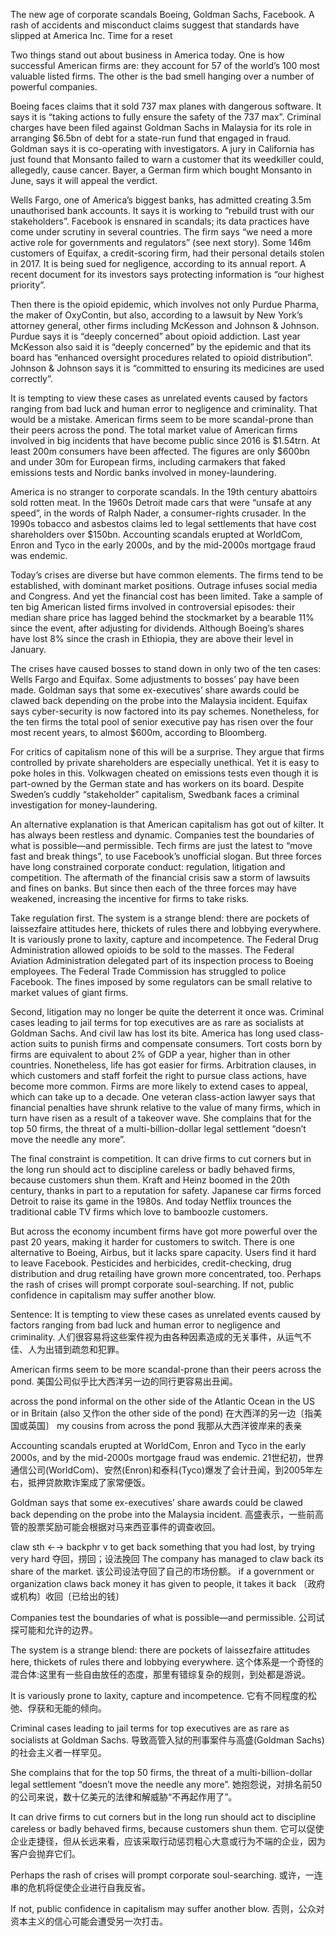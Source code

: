 The new age of corporate scandals
Boeing, Goldman Sachs, Facebook. A rash of accidents and misconduct claims suggest that standards have slipped at America Inc. Time for a reset

Two things stand out about business in America today. One is how successful American firms are: they account for 57 of the world’s 100 most valuable listed firms. The other is the bad smell hanging over a number of powerful companies.

Boeing faces claims that it sold 737 max planes with dangerous software. It says it is “taking actions to fully ensure the safety of the 737 max”. Criminal charges have been filed against Goldman Sachs in Malaysia for its role in arranging $6.5bn of debt for a state-run fund that engaged in fraud. Goldman says it is co-operating with investigators. A jury in California has just found that Monsanto failed to warn a customer that its weedkiller could, allegedly, cause cancer. Bayer, a German firm which bought Monsanto in June, says it will appeal the verdict.

Wells Fargo, one of America’s biggest banks, has admitted creating 3.5m unauthorised bank accounts. It says it is working to “rebuild trust with our stakeholders”. Facebook is ensnared in scandals; its data practices have come under scrutiny in several countries. The firm says “we need a more active role for governments and regulators” (see next story). Some 146m customers of Equifax, a credit-scoring firm, had their personal details stolen in 2017. It is being sued for negligence, according to its annual report. A recent document for its investors says protecting information is “our highest priority”.

Then there is the opioid epidemic, which involves not only Purdue Pharma, the maker of OxyContin, but also, according to a lawsuit by New York’s attorney general, other firms including McKesson and Johnson & Johnson. Purdue says it is “deeply concerned” about opioid addiction. Last year McKesson also said it is “deeply concerned” by the epidemic and that its board has “enhanced oversight procedures related to opioid distribution”. Johnson & Johnson says it is “committed to ensuring its medicines are used correctly”.

It is tempting to view these cases as unrelated events caused by factors ranging from bad luck and human error to negligence and criminality. That would be a mistake. American firms seem to be more scandal-prone than their peers across the pond. The total market value of American firms involved in big incidents that have become public since 2016 is $1.54trn. At least 200m consumers have been affected. The figures are only $600bn and under 30m for European firms, including carmakers that faked emissions tests and Nordic banks involved in money-laundering.

America is no stranger to corporate scandals. In the 19th century abattoirs sold rotten meat. In the 1960s Detroit made cars that were “unsafe at any speed”, in the words of Ralph Nader, a consumer-rights crusader. In the 1990s tobacco and asbestos claims led to legal settlements that have cost shareholders over $150bn. Accounting scandals erupted at WorldCom, Enron and Tyco in the early 2000s, and by the mid-2000s mortgage fraud was endemic.

Today’s crises are diverse but have common elements. The firms tend to be established, with dominant market positions. Outrage infuses social media and Congress. And yet the financial cost has been limited. Take a sample of ten big American listed firms involved in controversial episodes: their median share price has lagged behind the stockmarket by a bearable 11% since the event, after adjusting for dividends. Although Boeing’s shares have lost 8% since the crash in Ethiopia, they are above their level in January.

The crises have caused bosses to stand down in only two of the ten cases: Wells Fargo and Equifax. Some adjustments to bosses’ pay have been made. Goldman says that some ex-executives’ share awards could be clawed back depending on the probe into the Malaysia incident. Equifax says cyber-security is now factored into its pay schemes. Nonetheless, for the ten firms the total pool of senior executive pay has risen over the four most recent years, to almost $600m, according to Bloomberg.

For critics of capitalism none of this will be a surprise. They argue that firms controlled by private shareholders are especially unethical. Yet it is easy to poke holes in this. Volkwagen cheated on emissions tests even though it is part-owned by the German state and has workers on its board. Despite Sweden’s cuddly “stakeholder” capitalism, Swedbank faces a criminal investigation for money-laundering.

An alternative explanation is that American capitalism has got out of kilter. It has always been restless and dynamic. Companies test the boundaries of what is possible—and permissible. Tech firms are just the latest to “move fast and break things”, to use Facebook’s unofficial slogan. But three forces have long constrained corporate conduct: regulation, litigation and competition. The aftermath of the financial crisis saw a storm of lawsuits and fines on banks. But since then each of the three forces may have weakened, increasing the incentive for firms to take risks.

Take regulation first. The system is a strange blend: there are pockets of laissezfaire attitudes here, thickets of rules there and lobbying everywhere. It is variously prone to laxity, capture and incompetence. The Federal Drug Administration allowed opioids to be sold to the masses. The Federal Aviation Administration delegated part of its inspection process to Boeing employees. The Federal Trade Commission has struggled to police Facebook. The fines imposed by some regulators can be small relative to market values of giant firms.

Second, litigation may no longer be quite the deterrent it once was. Criminal cases leading to jail terms for top executives are as rare as socialists at Goldman Sachs. And civil law has lost its bite. America has long used class-action suits to punish firms and compensate consumers. Tort costs born by firms are equivalent to about 2% of GDP a year, higher than in other countries. Nonetheless, life has got easier for firms. Arbitration clauses, in which customers and staff forfeit the right to pursue class actions, have become more common. Firms are more likely to extend cases to appeal, which can take up to a decade. One veteran class-action lawyer says that financial penalties have shrunk relative to the value of many firms, which in turn have risen as a result of a takeover wave. She complains that for the top 50 firms, the threat of a multi-billion-dollar legal settlement “doesn’t move the needle any more”.

The final constraint is competition. It can drive firms to cut corners but in the long run should act to discipline careless or badly behaved firms, because customers shun them. Kraft and Heinz boomed in the 20th century, thanks in part to a reputation for safety. Japanese car firms forced Detroit to raise its game in the 1980s. And today Netflix trounces the traditional cable TV firms which love to bamboozle customers.

But across the economy incumbent firms have got more powerful over the past 20 years, making it harder for customers to switch. There is one alternative to Boeing, Airbus, but it lacks spare capacity. Users find it hard to leave Facebook. Pesticides and herbicides, credit-checking, drug distribution and drug retailing have grown more concentrated, too. Perhaps the rash of crises will prompt corporate soul-searching. If not, public confidence in capitalism may suffer another blow.

Sentence:
It is tempting to view these cases as unrelated events caused by factors ranging from bad luck and human error to negligence and criminality.
人们很容易将这些案件视为由各种因素造成的无关事件，从运气不佳、人为出错到疏忽和犯罪。

American firms seem to be more scandal-prone than their peers across the pond.
美国公司似乎比大西洋另一边的同行更容易出丑闻。

across the pond
informal on the other side of the Atlantic Ocean in the US or in Britain
(also 又作on the other side of the pond)
在大西洋的另一边〔指美国或英国〕
my cousins from across the pond
我那从大西洋彼岸来的表亲

Accounting scandals erupted at WorldCom, Enron and Tyco in the early 2000s, and by the mid-2000s mortgage fraud was endemic.
21世纪初，世界通信公司(WorldCom)、安然(Enron)和泰科(Tyco)爆发了会计丑闻，到2005年左右，抵押贷款欺诈案成了家常便饭。

Goldman says that some ex-executives’ share awards could be clawed back depending on the probe into the Malaysia incident.
高盛表示，一些前高管的股票奖励可能会根据对马来西亚事件的调查收回。

claw sth ←→ backphr v
to get back something that you had lost, by trying very hard
夺回，捞回；设法挽回
The company has managed to claw back its share of the market. 该公司设法夺回了自己的市场份额。
if a government or organization claws back money it has given to people, it takes it back
〔政府或机构〕收回〔已给出的钱〕

Companies test the boundaries of what is possible—and permissible.
公司试探可能和允许的边界。

The system is a strange blend: there are pockets of laissezfaire attitudes here, thickets of rules there and lobbying everywhere.
这个体系是一个奇怪的混合体:这里有一些自由放任的态度，那里有错综复杂的规则，到处都是游说。

It is variously prone to laxity, capture and incompetence.
它有不同程度的松弛、俘获和无能的倾向。

Criminal cases leading to jail terms for top executives are as rare as socialists at Goldman Sachs.
导致高管入狱的刑事案件与高盛(Goldman Sachs)的社会主义者一样罕见。

She complains that for the top 50 firms, the threat of a multi-billion-dollar legal settlement “doesn’t move the needle any more”.
她抱怨说，对排名前50的公司来说，数十亿美元的法律和解威胁“不再起作用了”。

It can drive firms to cut corners but in the long run should act to discipline careless or badly behaved firms, because customers shun them.
它可以促使企业走捷径，但从长远来看，应该采取行动惩罚粗心大意或行为不端的企业，因为客户会抛弃它们。

Perhaps the rash of crises will prompt corporate soul-searching.
或许，一连串的危机将促使企业进行自我反省。

If not, public confidence in capitalism may suffer another blow.
否则，公众对资本主义的信心可能会遭受另一次打击。